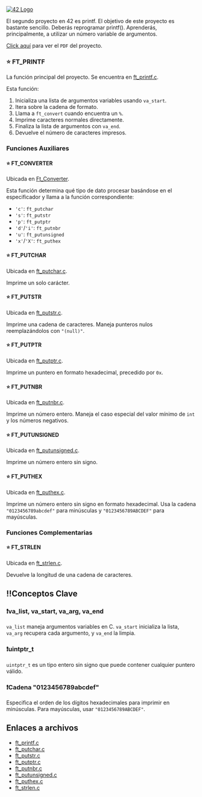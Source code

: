 <a href="#" onclick="return false;"><img alt="42 Logo" src="https://github.com/unisraporelmundo/unisraporelmundo/blob/main/unisraporelmundo/printfbanner.gif"></a>

El segundo proyecto en 42 es printf. El objetivo de este proyecto es bastante sencillo. Deberás reprogramar printf().
Aprenderás, principalmente, a utilizar un número variable de argumentos.

[Click aquí](https://github.com/unisraporelmundo/unisraporelmundo/blob/main/unisraporelmundo/SubjectPrintf.pdf) para ver el `PDF` del proyecto.


### ⭐️ FT_PRINTF

La función principal del proyecto. Se encuentra en [ft_printf.c](https://github.com/unisraporelmundo/printf/blob/main/ft_printf.c).

Esta función:
1. Inicializa una lista de argumentos variables usando `va_start`.
2. Itera sobre la cadena de formato.
3. Llama a `ft_convert` cuando encuentra un `%`.
4. Imprime caracteres normales directamente.
5. Finaliza la lista de argumentos con `va_end`.
6. Devuelve el número de caracteres impresos.

### Funciones Auxiliares

#### ⭐️ FT_CONVERTER

Ubicada en [Ft_Converter](https://github.com/unisraporelmundo/printf/blob/main/ft_printf.c).

Esta función determina qué tipo de dato procesar basándose en el especificador y llama a la función correspondiente:
- `'c'`: `ft_putchar`
- `'s'`: `ft_putstr`
- `'p'`: `ft_putptr`
- `'d'`/`'i'`: `ft_putnbr`
- `'u'`: `ft_putunsigned`
- `'x'`/`'X'`: `ft_puthex`

#### ⭐️ FT_PUTCHAR

Ubicada en [ft_putchar.c](https://github.com/unisraporelmundo/printf/blob/main/ft_putchar.c).

Imprime un solo carácter.

#### ⭐️ FT_PUTSTR

Ubicada en [ft_putstr.c](https://github.com/unisraporelmundo/printf/blob/main/ft_putstr.c).

Imprime una cadena de caracteres. Maneja punteros nulos reemplazándolos con `"(null)"`.

#### ⭐️ FT_PUTPTR

Ubicada en [ft_putptr.c](https://github.com/unisraporelmundo/printf/blob/main/ft_putptr.c).

Imprime un puntero en formato hexadecimal, precedido por `0x`.

#### ⭐️ FT_PUTNBR

Ubicada en [ft_putnbr.c](https://github.com/unisraporelmundo/printf/blob/main/ft_putnbr.c).

Imprime un número entero. Maneja el caso especial del valor mínimo de `int` y los números negativos.

#### ⭐️ FT_PUTUNSIGNED

Ubicada en [ft_putunsigned.c](https://github.com/unisraporelmundo/printf/blob/main/ft_putunsigned.c).

Imprime un número entero sin signo.

#### ⭐️ FT_PUTHEX

Ubicada en [ft_puthex.c](https://github.com/unisraporelmundo/printf/blob/main/ft_puthex.c).

Imprime un número entero sin signo en formato hexadecimal. Usa la cadena `"0123456789abcdef"` para minúsculas y `"0123456789ABCDEF"` para mayúsculas.

### Funciones Complementarias

#### ⭐️ FT_STRLEN

Ubicada en [ft_strlen.c](https://github.com/unisraporelmundo/printf/blob/main/ft_strlen.c).

Devuelve la longitud de una cadena de caracteres.

## ‼️Conceptos Clave

### ❗️va_list, va_start, va_arg, va_end

`va_list` maneja argumentos variables en C. `va_start` inicializa la lista, `va_arg` recupera cada argumento, y `va_end` la limpia.

### ❗️uintptr_t

`uintptr_t` es un tipo entero sin signo que puede contener cualquier puntero válido.

### ❗️Cadena "0123456789abcdef"

Especifica el orden de los dígitos hexadecimales para imprimir en minúsculas. Para mayúsculas, usar `"0123456789ABCDEF"`.

## Enlaces a archivos
- [ft_printf.c](https://github.com/unisraporelmundo/printf/blob/main/ft_printf.c)
- [ft_putchar.c](https://github.com/unisraporelmundo/printf/blob/main/ft_putchar.c)
- [ft_putstr.c](https://github.com/unisraporelmundo/printf/blob/main/ft_putstr.c)
- [ft_putptr.c](https://github.com/unisraporelmundo/printf/blob/main/ft_putptr.c)
- [ft_putnbr.c](https://github.com/unisraporelmundo/printf/blob/main/ft_putnbr.c)
- [ft_putunsigned.c](https://github.com/unisraporelmundo/printf/blob/main/ft_putunsigned.c)
- [ft_puthex.c](https://github.com/unisraporelmundo/printf/blob/main/ft_puthex.c)
- [ft_strlen.c](https://github.com/unisraporelmundo/printf/blob/main/ft_strlen.c)

